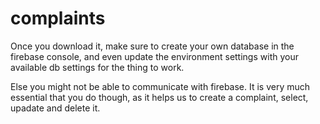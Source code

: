 # complaints


Once you download it, make sure to create your own database in the firebase console, and even update the environment settings with your available db settings for the thing to work.

Else you might not be able to communicate with firebase. It is very much essential that you do though, as it helps us to create a complaint, select, upadate and delete it.
